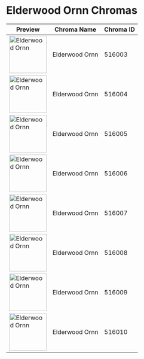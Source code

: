# Elderwood Ornn Chromas

| Preview | Chroma Name | Chroma ID |
|---|---|---|
| <img src='https://raw.communitydragon.org/latest/plugins/rcp-be-lol-game-data/global/default/v1/champion-chroma-images/516/516003.png' alt='Elderwood Ornn' width='100'> | Elderwood Ornn | 516003 |
| <img src='https://raw.communitydragon.org/latest/plugins/rcp-be-lol-game-data/global/default/v1/champion-chroma-images/516/516004.png' alt='Elderwood Ornn' width='100'> | Elderwood Ornn | 516004 |
| <img src='https://raw.communitydragon.org/latest/plugins/rcp-be-lol-game-data/global/default/v1/champion-chroma-images/516/516005.png' alt='Elderwood Ornn' width='100'> | Elderwood Ornn | 516005 |
| <img src='https://raw.communitydragon.org/latest/plugins/rcp-be-lol-game-data/global/default/v1/champion-chroma-images/516/516006.png' alt='Elderwood Ornn' width='100'> | Elderwood Ornn | 516006 |
| <img src='https://raw.communitydragon.org/latest/plugins/rcp-be-lol-game-data/global/default/v1/champion-chroma-images/516/516007.png' alt='Elderwood Ornn' width='100'> | Elderwood Ornn | 516007 |
| <img src='https://raw.communitydragon.org/latest/plugins/rcp-be-lol-game-data/global/default/v1/champion-chroma-images/516/516008.png' alt='Elderwood Ornn' width='100'> | Elderwood Ornn | 516008 |
| <img src='https://raw.communitydragon.org/latest/plugins/rcp-be-lol-game-data/global/default/v1/champion-chroma-images/516/516009.png' alt='Elderwood Ornn' width='100'> | Elderwood Ornn | 516009 |
| <img src='https://raw.communitydragon.org/latest/plugins/rcp-be-lol-game-data/global/default/v1/champion-chroma-images/516/516010.png' alt='Elderwood Ornn' width='100'> | Elderwood Ornn | 516010 |
